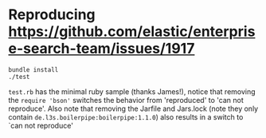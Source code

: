 # Reproducing https://github.com/elastic/enterprise-search-team/issues/1917

```
bundle install
./test
```


`test.rb` has the minimal ruby sample (thanks James!), notice that removing the `require 'bson'` switches the behavior from 'reproduced' to 'can not reproduce'. Also note that removing the Jarfile and Jars.lock (note they only contain `de.l3s.boilerpipe:boilerpipe:1.1.0`) also results in a switch to `can not reproduce'
